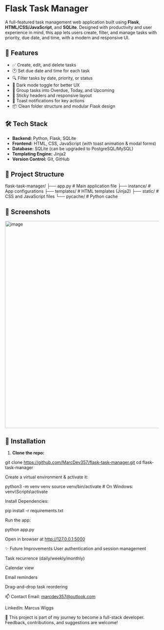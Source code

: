# Flask Task Manager

A full-featured task management web application built using **Flask**, **HTML/CSS/JavaScript**, and **SQLite**. Designed with productivity and user experience in mind, this app lets users create, filter, and manage tasks with priority, due date, and time, with a modern and responsive UI.

## 🚀 Features

- ✅ Create, edit, and delete tasks
- 🕐 Set due date and time for each task
- 🔍 Filter tasks by date, priority, or status
- 🌙 Dark mode toggle for better UX
- 📆 Group tasks into Overdue, Today, and Upcoming
- 📌 Sticky headers and responsive layout
- 🔔 Toast notifications for key actions
- 📦 Clean folder structure and modular Flask design

## 🛠 Tech Stack

- **Backend:** Python, Flask, SQLite
- **Frontend:** HTML, CSS, JavaScript (with toast animation & modal forms)
- **Database:** SQLite (can be upgraded to PostgreSQL/MySQL)
- **Templating Engine:** Jinja2
- **Version Control:** Git, GitHub

## 📂 Project Structure

flask-task-manager/
├── app.py # Main application file
├── instance/ # App configurations
├── templates/ # HTML templates (Jinja2)
├── static/ # CSS and JavaScript files
└── pycache/ # Python cache

## 📸 Screenshots

<img width="1906" height="678" alt="image" src="https://github.com/user-attachments/assets/184c55f6-dd9c-48a0-9a20-32a852505cfb" />

## 📌 Installation

1. **Clone the repo:**
   
git clone https://github.com/MarcDev357/flask-task-manager.git
cd flask-task-manager

Create a virtual environment & activate it:

python3 -m venv venv
source venv/bin/activate    # On Windows: venv\Scripts\activate

Install Dependencies:

pip install -r requirements.txt

Run the app:

python app.py

Open in browser at http://127.0.0.1:5000


✨ Future Improvements
User authentication and session management

Task recurrence (daily/weekly/monthly)

Calendar view

Email reminders

Drag-and-drop task reordering

📫 Contact
Email: marcdev357@outlook.com

LinkedIn: Marcus Wiggs

🎯 This project is part of my journey to become a full-stack developer. Feedback, contributions, and suggestions are welcome!
